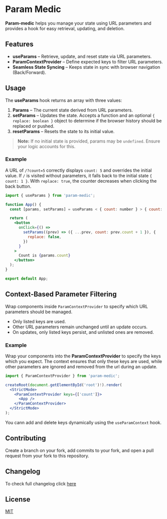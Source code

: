 # Param Medic

**Param-medic** helps you manage your state using URL parameters and provides a hook for easy retrieval, updating, and deletion.

## Features

- **useParams** – Retrieve, update, and reset state via URL parameters.
- **ParamContextProvider** – Define expected keys to filter URL parameters.
- **Seamless State Syncing** – Keeps state in sync with browser navigation (Back/Forward).

## Usage

The **useParams** hook returns an array with three values:

1. **Params** – The current state derived from URL parameters.
2. **setParams** – Updates the state. Accepts a function and an optional `{ replace: boolean }` object to determine if the browser history should be replaced or pushed.
3. **resetParams** – Resets the state to its initial value.

> **Note:** If no initial state is provided, params may be `undefined`. Ensure your logic accounts for this.

### Example

A URL of `/?count=5` correctly displays `count: 5` and overrides the initial value. If `/` is visited without parameters, it falls back to the initial state `{ count: 1 }`. With `replace: true`, the counter decreases when clicking the back button.

```jsx
import { useParams } from 'param-medic';

function App() {
  const [params, setParams] = useParams < { count: number } > { count: 1 };

  return (
    <button
      onClick={() =>
        setParams((prev) => ({ ...prev, count: prev.count + 1 }), {
          replace: false,
        })
      }
    >
      Count is {params.count}
    </button>
  );
}

export default App;
```

## Context-Based Parameter Filtering

Wrap components inside `ParamContextProvider` to specify which URL parameters should be managed.

- Only listed keys are used.
- Other URL parameters remain unchanged until an update occurs.
- On updates, only listed keys persist, and unlisted ones are removed.

### Example

Wrap your components into the **ParamContextProvider** to specify the keys which you expect. The context ensures that only these keys are used, while other parameters are ignored and removed from the url during an update.

```jsx
import { ParamContextProvider } from 'param-medic';

createRoot(document.getElementById('root')!).render(
  <StrictMode>
    <ParamContextProvider keys={['count']}>
      <App />
    </ParamContextProvider>
  </StrictMode>
);
```

You cann add and delete keys dynamically using the `useParamContext` hook.

## Contributing

Create a branch on your fork, add commits to your fork, and open a pull request from your fork to this repository.

## Changelog

To check full changelog click [here](https://github.com/bpetermann/param-medic/blob/main/CHANGELOG.md)

## License

[MIT][github-license-url]

[github-license-url]: https://github.com/bpetermann/param-medic/blob/main/LICENSE
